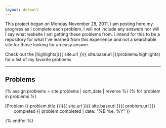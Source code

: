 ```yaml
---
layout: default
---
```


This project began on Monday November 28, 2011. I am posting here my progress
as I complete each problem. I will not include any answers nor will I say what
website I am getting these problems from. I intend for this to be a repository
for what I've learned from this experience and not a searchable site for those
looking for an easy answer.

Check out the [highlights]({{ site.url }}{{ site.baseurl }}/problems/highlights)
for a list of my favorite problems.

----------

## Problems

{% assign problems = site.problems | sort_date | reverse %}
{% for problem in problems %}

[Problem {{ problem.title }}]({{ site.url }}{{ site.baseurl }}{{ problem.url }})
&emsp;&emsp;completed {{ problem.completed | date: "%B %e, %Y" }}

{% endfor %}
